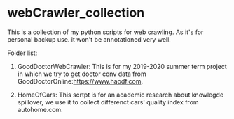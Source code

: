 # webCrawler_collection

This is a collection of my python scripts for web crawling. As it's for personal backup use. it won't be annotationed very well.

Folder list:
1. GoodDoctorWebCrawler: This is for my 2019-2020 summer term project in which we try to get doctor conv data from GoodDoctorOnline:https://www.haodf.com.

2. HomeOfCars: This scrtpt is for an academic research about knowlegde spillover, we use it to collect differenct cars' quality index from autohome.com.